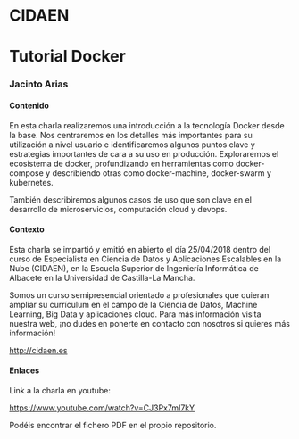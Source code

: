 # CIDAEN

# Tutorial Docker

### Jacinto Arias


#### Contenido

En esta charla realizaremos una introducción a la tecnología Docker desde la base. Nos centraremos en los detalles más importantes para su utilización a nivel usuario e identificaremos algunos puntos clave y estrategias importantes de cara a su uso en producción. Exploraremos el ecosistema de docker, profundizando en herramientas como docker-compose y describiendo otras como docker-machine, docker-swarm y kubernetes.

También describiremos algunos casos de uso que son clave en el desarrollo de microservicios, computación cloud y devops.


#### Contexto 

Esta charla se impartió y emitió en abierto el día 25/04/2018 dentro del curso de Especialista en Ciencia de Datos y Aplicaciones Escalables en la Nube (CIDAEN), en la Escuela Superior de Ingeniería Informática de Albacete en la Universidad de Castilla-La Mancha.

Somos un curso semipresencial orientado a profesionales que quieran ampliar su currículum en el campo de la Ciencia de Datos, Machine Learning, Big Data y aplicaciones cloud. Para más información visita nuestra web, ¡no dudes en ponerte en contacto con nosotros si quieres más información!

http://cidaen.es


#### Enlaces 

Link a la charla en youtube:

https://www.youtube.com/watch?v=CJ3Px7mI7kY

Podéis encontrar el fichero PDF en el propio repositorio.




